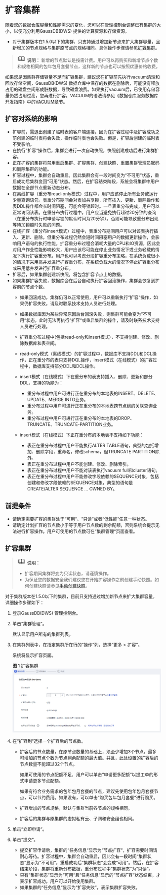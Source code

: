 # 扩容集群<a name="dws_01_0023"></a>

随着您的数据仓库容量和性能需求的变化，您可以在管理控制台调整已有集群的大小，以便充分利用GaussDB\(DWS\) 提供的计算资源和存储资源。

-   对于集群版本在1.5.0以下的集群，只支持通过增加新节点来扩大集群容量，且新增加的节点规格与集群原节点的规格相同。具体操作步骤请参见[扩容集群](#section31992607155626)。

>![](public_sys-resources/icon-note.gif) **说明：** 
>新增的节点默认是按需计费。用户可以再购买和新增节点个数和规格相同的包年包月套餐节点，这样新的节点也可以按照优惠价格收费。

如果您是因集群存储容量不足而扩容集群，建议您在扩容前先执行vacuum清理和回收存储空间，GaussDB\(DWS\) 数据仓库中保存的数据在删除后，可能没有释放占用的磁盘空间形成脏数据，导致磁盘浪费。如果执行vacuum后，已使用存储容量仍然占用过高，您再进行扩容。VACUUM的语法请参见《数据仓库服务数据库开发指南》中的[VACUUM](https://support.huaweicloud.com/devg-dws/vacuum.html)章节。

## 扩容对系统的影响<a name="section60787995155336"></a>

-   扩容前，需退出创建了临时表的客户端连接，因为在扩容过程中及扩容成功之前创建的临时表将会失效，操作临时表也会失败。但是，扩容后创建的临时表不受影响。
-   在执行“扩容“操作后，集群会进行一次自动快照，快照创建成功后进行集群扩容。
-   正在扩容的集群将禁用重启集群、扩容集群、创建快照、重置集群管理员密码和删除集群的功能。
-   扩容过程中，集群会自动重启，因此集群会有一段时间变为“不可用“状态，重启成功后集群变回“可用“状态。然后，在扩容结束阶段，系统会将集群中用户数据在全部节点重新动态分布。
-   在离线扩容（重分布read-only模式）过程中，用户应该停止所有业务或运行少量查询语句。表重分布期间会对表加共享锁，所有插入、更新、删除操作和表DDL操作都会长时间阻塞，可能会等锁超时。一旦表重分布完成，用户可以正常访问该表。在重分布执行过程中，用户应当避免执行超过20分钟的查询（在重分布执行时申请写锁的默认时间为20分钟）。否则可能导致重分布出现等待加锁超时失败的问题。
-   在线扩容（重分布insert模式）过程中，表重分布期间用户可以对该表执行插入、更新、删除，但重分布过程仍然会短时间阻塞用户的数据更新操作，会影响用户语句的执行性能。扩容重分布过程会消耗大量的CPU和IO资源，因此会对用户作业性能影响较大，用户应该尽可能在停止业务情况下或业务轻载的情况下执行扩容重分布。用户也可以考虑分段扩容重分布策略，在系统负载很小的情况下采用高并发进行扩容重分布，在系统负载大的情况下停止扩容重分布或采用低并发进行扩容重分布。
-   扩容后，如果集群创建新快照，将包含扩容节点上的数据。
-   如果集群扩容失败，数据库会在后台自动执行扩容回滚操作，集群会恢复到扩容前的节点个数。
    -   如果回滚成功，集群仍可以正常使用，用户可以重新执行“扩容“操作，如果仍扩容失败，请及时联系技术支持人员进行处理。
    -   如果数据库因为某些异常原因后台回滚失败，则集群可能会变为“不可用“状态，此时无法再执行“扩容“或重启集群的操作，请及时联系技术支持人员进行处理。

    -   扩容重分布过程中\(包括read-only和insert模式），不支持创建、修改、删除数据库和表空间。

    -   read-only模式（离线模式）的扩容过程中，数据库不支持DDL和DCL操作，正在重分布的表只支持DQL操作，insert模式（在线模式）的扩容过程中，数据库支持部分DDL和DCL操作。
    -   insert模式（在线模式）下在重分布的表支持插入、删除、更新和部分DDL，支持的功能为：
        -   重分布过程中用户可进行正在重分布的本地表的INSERT、DELETE、UPDATE、MERGE INTO业务。
        -   重分布过程中用户可进行正在重分布的本地表跨节点组的关联查询业务。
        -   重分布过程中用户可进行正在重分布的本地表的DROP、TRUNCATE、TRUNCATE-PARTITION业务。

    -   insert模式（在线模式）下正在重分布的本地表不支持如下功能：
        -   表正在重分布过程中用户不能执行ALTER TABLE语句，典型的包括增加、删除字段，重命名，修改schema，但TRUNCATE PARTITION除外。
        -   表正在重分布过程中用户不能创建、修改、删除索引。
        -   表正在重分布过程中用户不能对该表执行vacuum full和cluster语句。
        -   表正在重分布过程中用户不能修改字段依赖的SEQUENCE对象，包括创建和修改字段依赖的SEQUENCE对象，典型的语句是CREATE/ALTER SEQUENCE ... OWNED BY。



## 前提条件<a name="section6414583815542"></a>

-   请确定需要扩容的集群处于“可用“、“只读“或者“低性能“任意一种状态。
-   请确定计划扩容的节点数小于等于用户节点数的剩余配额，否则系统会提示无法进行扩容操作。用户可使用的节点数可在“集群管理“页面查看。

## 扩容集群<a name="section31992607155626"></a>

>![](public_sys-resources/icon-note.gif) **说明：** 
>-   扩容期间集群将变为只读状态，请谨慎操作。
>-   为保证您的数据安全我们建议您在开始扩容操作之前创建手动快照。如何创建快照请参见[手动创建快照](手动创建快照.md)。

对于集群版本在1.5.0以下的集群，目前只支持通过增加新节点来扩大集群容量，详细操作步骤如下：

1.  登录GaussDB\(DWS\) 管理控制台。
2.  单击“集群管理“。

    默认显示用户所有的集群列表。

3.  在集群列表中，在指定集群所在行的“操作“列，选择“更多  \>  扩容“。

    系统将显示扩容页面。

    **图 1**  扩容集群<a name="fig1487919248111"></a>  
    ![](figures/扩容集群.png "扩容集群")

4.  在“扩容到“选择一个扩容后的节点数。
    -   扩容后的节点数量，在原节点数量的基础上，须至少增加3个节点，最多可增加的节点个数为节点剩余配额的最大值。并且，此处设置的扩容后的节点数量不能超过32个节点。

        如果可使用的节点配额不足，用户可以单击“申请更多配额“以提工单的形式申请更多节点配额。

        如果有符合业务需求的包年包月套餐的节点，建议先使用包年包月套餐节点，可以节约费用。如果没有，可以单击“购买包年包月套餐“进行购买。

    -   扩容增加的节点规格，默认与集群当前各节点的规格相同。
    -   扩容后的集群与原集群的虚拟私有云、子网和安全组也相同。

5.  单击“立即申请“。
6.  单击“提交“。
    -   提交扩容申请后，集群的“任务信息“显示为“节点扩容“，扩容需要时间请耐心等待。扩容过程中，集群会自动重启，因此会有一段时间“集群状态“显示为“不可用“，重启成功后“集群状态“会变成“可用“。然后，在扩容结束阶段，集群将重新分布数据，重分布过程中“集群状态“为“只读“。
    -   只有“集群状态“显示为“可用“且“任务信息“显示的“节点扩容“状态结束，才表示扩容成功，用户可以开始使用集群。
    -   如果集群的“任务信息“显示为“扩容失败“，表示集群扩容失败。


